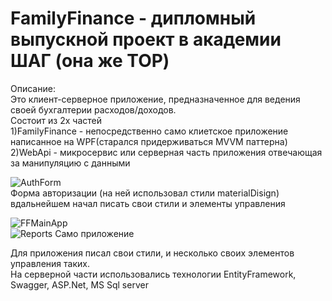 # FamilyFinance - дипломный выпускной проект в академии ШАГ (она же TOP)  
Описание:  
Это клиент-серверное приложение, предназначенное для ведения своей бухгалтерии расходов/доходов.  
Состоит из 2х частей  
1)FamilyFinance - непосредственно само клиетское приложение написанное на WPF(старался придерживаться MVVM паттерна)   
2)WebApi - микросервис или серверная часть приложения отвечающая за манипуляцию с данными  

![AuthForm](https://github.com/BlurTrash/FamilyFinance/assets/69421015/2bfc8594-333f-4336-abe4-ea4d3d315f89)  
Форма авторизации (на ней использовал стили materialDisign) вдальнейшем начал писать свои стили и элементы управления  
  
![FFMainApp](https://github.com/BlurTrash/FamilyFinance/assets/69421015/a1df895b-1952-4415-9183-71593c61d36b)  
![Reports](https://github.com/BlurTrash/FamilyFinance/assets/69421015/2ea855b0-296c-4b96-b8d8-a1f9b0917932)
Само приложение  
  
Для приложения писал свои стили, и несколько своих элементов управления таких.  
На серверной части использовались технологии EntityFramework, Swagger, ASP.Net, MS Sql server
